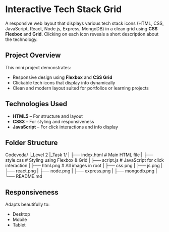 # Interactive Tech Stack Grid

A responsive web layout that displays various tech stack icons (HTML, CSS, JavaScript, React, Node.js, Express, MongoDB) in a clean grid using **CSS Flexbox** and **Grid**. Clicking on each icon reveals a short description about the technology.

##  Project Overview

This mini project demonstrates:
- Responsive design using **Flexbox** and **CSS Grid**
- Clickable tech icons that display info dynamically
- Clean and modern layout suited for portfolios or learning projects

## Technologies Used

- **HTML5** – For structure and layout  
- **CSS3** – For styling and responsiveness  
- **JavaScript** – For click interactions and info display

##  Folder Structure
Codeveda/
|_Level 2
|_Task 1/
| ├── index.html # Main HTML file
| ├── style.css # Styling using Flexbox & Grid
| ├── script.js # JavaScript for click interaction
| ├── html.png # All images in root
| ├── css.png
| ├── js.png
| ├── react.png
| ├── node.png
| ├── express.png
| ├── mongodb.png
| └── README.md

## Responsiveness

Adapts beautifully to:
- Desktop  
- Mobile  
- Tablet

